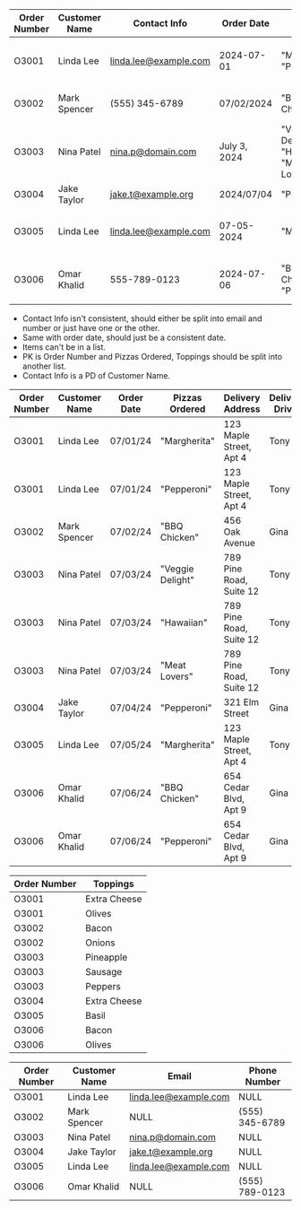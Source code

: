 | Order Number | Customer Name | Contact Info          | Order Date   | Pizzas Ordered                              | Toppings                    | Delivery Address        | Delivery Driver |
| ------------ | ------------- | --------------------- | ------------ | ------------------------------------------- | --------------------------- | ----------------------- | --------------- |
| O3001        | Linda Lee     | linda.lee@example.com | 2024-07-01   | "Margherita", "Pepperoni"                   | Extra Cheese, Olives        | 123 Maple Street, Apt 4 | Tony            |
| O3002        | Mark Spencer  | (555) 345-6789        | 07/02/2024   | "BBQ Chicken"                               | Bacon, Onions               | 456 Oak Avenue          | Gina            |
| O3003        | Nina Patel    | nina.p@domain.com     | July 3, 2024 | "Veggie Delight", "Hawaiian", "Meat Lovers" | Pineapple, Sausage, Peppers | 789 Pine Road, Suite 12 | Tony            |
| O3004        | Jake Taylor   | jake.t@example.org    | 2024/07/04   | "Pepperoni"                                 | Extra Cheese                | 321 Elm Street          | Gina            |
| O3005        | Linda Lee     | linda.lee@example.com | 07-05-2024   | "Margherita"                                | Basil                       | 123 Maple Street, Apt 4 | Tony            |
| O3006        | Omar Khalid   | 555-789-0123          | 2024-07-06   | "BBQ Chicken", "Pepperoni"                  | Bacon, Olives               | 654 Cedar Blvd, Apt 9   | Gina            |

- Contact Info isn't consistent, should either be split into email and number or just have one or the other.
- Same with order date, should just be a consistent date.
- Items can't be in a list.
- PK is Order Number and Pizzas Ordered, Toppings should be split into another list.
- Contact Info is a PD of Customer Name.


| Order Number | Customer Name | Order Date   | Pizzas Ordered                              | Delivery Address        | Delivery Driver |
| ------------ | ------------- | ------------ | ------------------------------------------- | ----------------------- | --------------- |
| O3001        | Linda Lee     | 07/01/24     | "Margherita"                                | 123 Maple Street, Apt 4 | Tony            |
| O3001        | Linda Lee     | 07/01/24     | "Pepperoni"                                 | 123 Maple Street, Apt 4 | Tony            |
| O3002        | Mark Spencer  | 07/02/24     | "BBQ Chicken"                               | 456 Oak Avenue          | Gina            |
| O3003        | Nina Patel    | 07/03/24     | "Veggie Delight"                            | 789 Pine Road, Suite 12 | Tony            |
| O3003        | Nina Patel    | 07/03/24     | "Hawaiian"                                  | 789 Pine Road, Suite 12 | Tony            |
| O3003        | Nina Patel    | 07/03/24     | "Meat Lovers"                               | 789 Pine Road, Suite 12 | Tony            |
| O3004        | Jake Taylor   | 07/04/24     | "Pepperoni"                                 | 321 Elm Street          | Gina            |
| O3005        | Linda Lee     | 07/05/24     | "Margherita"                                | 123 Maple Street, Apt 4 | Tony            |
| O3006        | Omar Khalid   | 07/06/24     | "BBQ Chicken"                               | 654 Cedar Blvd, Apt 9   | Gina            |
| O3006        | Omar Khalid   | 07/06/24     | "Pepperoni"                                 | 654 Cedar Blvd, Apt 9   | Gina            |



| Order Number | Toppings                    |
| ------------ | --------------------------- |
| O3001        | Extra Cheese                |
| O3001        | Olives                      |
| O3002        | Bacon                       |
| O3002        | Onions                      |
| O3003        | Pineapple                   |
| O3003        | Sausage                     |
| O3003        | Peppers                     |
| O3004        | Extra Cheese                |
| O3005        | Basil                       |
| O3006        | Bacon                       |
| O3006        | Olives                      |


| Order Number | Customer Name | Email                 | Phone Number   |
| ------------ | ------------- | --------------------- | -------------- |
| O3001        | Linda Lee     | linda.lee@example.com | NULL           |
| O3002        | Mark Spencer  | NULL                  | (555) 345-6789 |
| O3003        | Nina Patel    | nina.p@domain.com     | NULL           |
| O3004        | Jake Taylor   | jake.t@example.org    | NULL           |
| O3005        | Linda Lee     | linda.lee@example.com | NULL           |
| O3006        | Omar Khalid   | NULL                  | (555) 789-0123 |